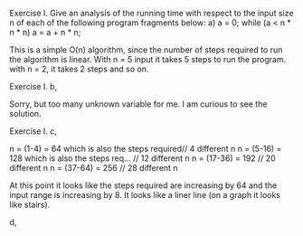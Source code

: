 Exercise I. Give an analysis of the running time with respect to the input size n of each of the following
program fragments below:
a) a = 0;
while (a < n * n * n)
a = a + n * n;

This is a simple O(n) algorithm, since the number of steps required to run the algorithm is linear. With n = 5 input it takes 5 steps to run the program.
with n = 2, it takes 2 steps and so on. 

Exercise I.
b,

Sorry, but too many unknown variable for me. I am curious to see the solution.

Exercise I.
c,

n = (1-4) = 64  which is also the steps required// 4 different n
n = (5-16) = 128 which is also the steps req... // 12 different n
n = (17-36) = 192  // 20 different n
n = (37-64) = 256  // 28 different n

At this point it looks like the steps required are increasing by 64 and the input range is increasing by 8.
It looks like a liner line (on a graph it looks like stairs).

d,






